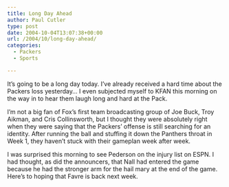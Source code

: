 ```yaml
---
title: Long Day Ahead
author: Paul Cutler
type: post
date: 2004-10-04T13:07:38+00:00
url: /2004/10/long-day-ahead/
categories:
  - Packers
  - Sports

---
```

It&#8217;s going to be a long day today. I&#8217;ve already received a hard time about the Packers loss yesterday&#8230; I even subjected myself to KFAN this morning on the way in to hear them laugh long and hard at the Pack.

I&#8217;m not a big fan of Fox&#8217;s first team broadcasting group of Joe Buck, Troy Aikman, and Cris Collinsworth, but I thought they were absolutely right when they were saying that the Packers&#8217; offense is still searching for an identity. After running the ball and stuffing it down the Panthers throat in Week 1, they haven&#8217;t stuck with their gameplan week after week.

I was surprised this morning to see Pederson on the injury list on ESPN. I had thought, as did the announcers, that Nall had entered the game because he had the stronger arm for the hail mary at the end of the game. Here&#8217;s to hoping that Favre is back next week.